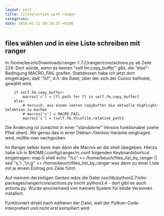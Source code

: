```yaml
---
layout: post
title: fileselection with ranger
categories:
date: 2016-01-21 09:19:37 +0100
---
```


## files wählen und in eine Liste schreiben mit ranger

In /home/keuch/Downloads/ranger-1.7.2/ranger/core/actions.py ab Zeile 224:
Dort würde, wenn es keinen "self.fm.copy_buffer" gibt, die "else"-Bedingung MACRO_FAIL greifen.
Stattdessen habe ich jetzt dort eingetragen, daß "%f", d.h. die Datei, über der sich der Cursor befindet, gewählt wird.

        if self.fm.copy_buffer:
            macros['c'] = [fl.path for fl in self.fm.copy_buffer]
        else:
            # Versuch, aus einem leeren copybuffer die aktuelle Highlight-Selektion zu machen
            # macros['c'] = MACRO_FAIL
            macros['c'] = [self.fm.thisfile.relative_path]

Die Änderung ist zunächst in einer "standalone" Version funktionabel (siehe Pfad oben). Wo genau das in einer Debian-/Gentoo-Variante eingtragen wird, müßte man nachgucken.

Im Ranger selber kann man dann die Macros an die shell übegeben.
Hierzu habe ich in $HOME/.config/ranger/rc.conf folgenden Keyboardshortcut eingetragen:
map tl shell echo "%c" >> /home/keuch/files_list_by_ranger || sed "s,'\ ,'\n,g" >> /home/keuch/files_list_by_ranger
was dann zu einer Liste mit je einem Eintrag pro Zeile führt.

Auf meinem derzeitigen Gentoo wäre die Datei /usr/lib/python2.7/site-packages/ranger/core/actions.py
(nicht python3.4 - dort gibt es auch actions.py. Wurde anscheinend von meinem System für beide Versionen installert.

Funktioniert direkt nach editieren der Datei, weil der Python-Code interpretiert und nicht erst kompiliert wird.
